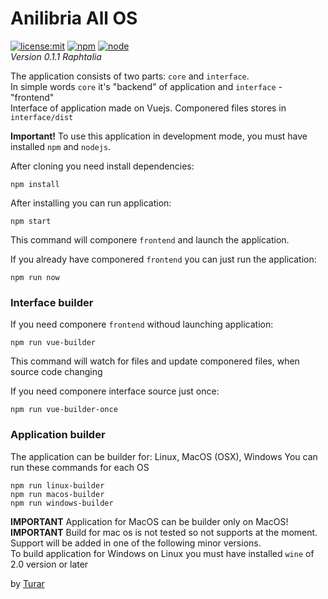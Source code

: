 # Anilibria All OS

[![license:mit](https://img.shields.io/badge/license-mit-blue.svg)](https://opensource.org/licenses/MIT)
[![npm](https://img.shields.io/npm/v/npm.svg)](https://www.npmjs.com/)
[![node](https://img.shields.io/node/v/electron.svg)](https://nodejs.org/)  
*Version 0.1.1 Raphtalia*

The application consists of two parts: `core` and `interface`.  
In simple words `core` it's "backend" of application and `interface` - "frontend"  
Interface of application made on Vuejs. Componered files stores in `interface/dist`

__Important!__ To use this application in development mode, you must have installed `npm` and `nodejs`.  

After cloning you need install dependencies:
```shell
npm install
```

After installing you can run application:
```shell
npm start
```
This command will componere `frontend` and launch the application.


If you already have componered `frontend` you can just run the application:
```shell
npm run now
```

### Interface builder

If you need componere `frontend` withoud launching application:
```shell
npm run vue-builder
```
This command will watch for files and update componered files, when source code changing

If you need componere interface source just once:
```shell
npm run vue-builder-once
```

### Application builder
The application can be builder for: Linux, MacOS (OSX), Windows
You can run these commands for each OS
```shell
npm run linux-builder
npm run macos-builder
npm run windows-builder
```
__IMPORTANT__ Application for MacOS can be builder only on MacOS!  
__IMPORTANT__ Build for mac os is not tested so not supports at the moment.
Support will be added in one of the following minor versions.  
To build application for Windows on Linux you must have installed `wine` of 2.0 version or later

by [Turar](https://vk.com/turarabu)